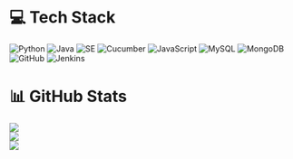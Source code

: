 # 💻 Tech Stack
![Python](https://img.shields.io/badge/PYTHON-3670A0?style=plastic&logo=python&logoColor=ffdd54) ![Java](https://img.shields.io/badge/JAVA-%23ED8B00.svg?style=plastic&logo=openjdk&logoColor=white) ![SE](https://img.shields.io/badge/-SELENIUM-CB02A?style=plastic&logo=selenium&logoColor=white) ![Cucumber](https://img.shields.io/badge/CUCUMBER-%8B89CC.svg?style=plastic&logo=cucumber&logoColor=black) ![JavaScript](https://img.shields.io/badge/JAVASCRIPT-%23323330.svg?style=plastic&logo=javascript&logoColor=%23F7DF1E) ![MySQL](https://img.shields.io/badge/MYSQL-%2300f.svg?style=plastic&logo=mysql&logoColor=white) ![MongoDB](https://img.shields.io/badge/MONGODB-%234ea94b.svg?style=plastic&logo=mongodb&logoColor=white) ![GitHub](https://img.shields.io/badge/GITHUB-%23121011.svg?style=plastic&logo=github&logoColor=white) ![Jenkins](https://img.shields.io/badge/JENKINS-%232C5263.svg?style=plastic&logo=jenkins&logoColor=white)

# 📊 GitHub Stats
![](https://github-readme-stats.vercel.app/api?username=basil-hameed&theme=algolia&hide_border=false&include_all_commits=false&count_private=true)<br/>
![](https://github-readme-streak-stats.herokuapp.com/?user=basil-hameed&theme=algolia&hide_border=false)<br/>
![](https://github-readme-stats.vercel.app/api/top-langs/?username=basil-hameed&theme=algolia&hide_border=false&include_all_commits=false&count_private=true&layout=compact)
